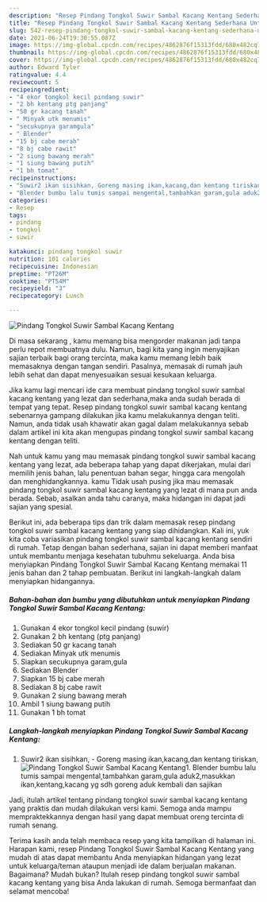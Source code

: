 ```yaml
---
description: "Resep Pindang Tongkol Suwir Sambal Kacang Kentang Sederhana Untuk Jualan"
title: "Resep Pindang Tongkol Suwir Sambal Kacang Kentang Sederhana Untuk Jualan"
slug: 542-resep-pindang-tongkol-suwir-sambal-kacang-kentang-sederhana-untuk-jualan
date: 2021-06-24T19:30:55.087Z
image: https://img-global.cpcdn.com/recipes/4862876f15313fdd/680x482cq70/pindang-tongkol-suwir-sambal-kacang-kentang-foto-resep-utama.jpg
thumbnail: https://img-global.cpcdn.com/recipes/4862876f15313fdd/680x482cq70/pindang-tongkol-suwir-sambal-kacang-kentang-foto-resep-utama.jpg
cover: https://img-global.cpcdn.com/recipes/4862876f15313fdd/680x482cq70/pindang-tongkol-suwir-sambal-kacang-kentang-foto-resep-utama.jpg
author: Edward Tyler
ratingvalue: 4.4
reviewcount: 5
recipeingredient:
- "4 ekor tongkol kecil pindang suwir"
- "2 bh kentang ptg panjang"
- "50 gr kacang tanah"
- " Minyak utk menumis"
- "secukupnya garamgula"
- " Blender"
- "15 bj cabe merah"
- "8 bj cabe rawit"
- "2 siung bawang merah"
- "1 siung bawang putih"
- "1 bh tomat"
recipeinstructions:
- "Suwir2 ikan sisihkan, Goreng masing ikan,kacang,dan kentang tiriskan,"
- "Blender bumbu lalu tumis sampai mengental,tambahkan garam,gula aduk2,masukkan ikan,kentang,kacang yg sdh goreng aduk kembali dan sajikan"
categories:
- Resep
tags:
- pindang
- tongkol
- suwir

katakunci: pindang tongkol suwir 
nutrition: 101 calories
recipecuisine: Indonesian
preptime: "PT26M"
cooktime: "PT54M"
recipeyield: "3"
recipecategory: Lunch

---
```



![Pindang Tongkol Suwir Sambal Kacang Kentang](https://img-global.cpcdn.com/recipes/4862876f15313fdd/680x482cq70/pindang-tongkol-suwir-sambal-kacang-kentang-foto-resep-utama.jpg)

Di masa  sekarang , kamu memang bisa mengorder makanan jadi tanpa perlu repot membuatnya dulu. Namun, bagi kita yang ingin menyajikan sajian terbaik bagi orang tercinta, maka kamu memang lebih baik memasaknya dengan tangan sendiri. Pasalnya, memasak di rumah jauh lebih sehat dan dapat menyesuaikan sesuai kesukaan keluarga.

Jika kamu lagi mencari ide cara membuat pindang tongkol suwir sambal kacang kentang yang lezat dan sederhana,maka anda sudah berada di tempat yang tepat. Resep pindang tongkol suwir sambal kacang kentang  sebenarnya gampang dilakukan jika kamu melakukannya dengan teliti. Namun, anda tidak usah khawatir akan gagal dalam melakukannya 
sebab dalam artikel ini kita akan mengupas pindang tongkol suwir sambal kacang kentang dengan teliti.  



Nah untuk kamu yang mau memasak pindang tongkol suwir sambal kacang kentang yang lezat, ada beberapa tahap yang dapat dikerjakan, mulai dari memilih jenis bahan, lalu penentuan bahan segar, hingga cara mengolah dan menghidangkannya. kamu Tidak usah pusing jika mau memasak pindang tongkol suwir sambal kacang kentang yang lezat di mana pun anda berada. Sebab, asalkan anda  tahu caranya, maka hidangan ini dapat jadi sajian yang spesial.

Berikut ini, ada beberapa tips dan trik dalam memasak resep pindang tongkol suwir sambal kacang kentang yang siap dihidangkan. Kali ini, yuk kita coba variasikan pindang tongkol suwir sambal kacang kentang sendiri di rumah. Tetap dengan bahan sederhana, sajian ini dapat memberi manfaat untuk membantu menjaga kesehatan tubuhmu sekeluarga. Anda bisa menyiapkan Pindang Tongkol Suwir Sambal Kacang Kentang memakai 11 jenis bahan dan 2 tahap pembuatan. Berikut ini langkah-langkah dalam menyiapkan hidangannya.

<!--inarticleads1-->

##### Bahan-bahan dan bumbu yang dibutuhkan untuk menyiapkan Pindang Tongkol Suwir Sambal Kacang Kentang:

1. Gunakan 4 ekor tongkol kecil pindang (suwir)
1. Gunakan 2 bh kentang (ptg panjang)
1. Sediakan 50 gr kacang tanah
1. Sediakan  Minyak utk menumis
1. Siapkan secukupnya garam,gula
1. Sediakan  Blender
1. Siapkan 15 bj cabe merah
1. Sediakan 8 bj cabe rawit
1. Gunakan 2 siung bawang merah
1. Ambil 1 siung bawang putih
1. Gunakan 1 bh tomat




<!--inarticleads2-->

##### Langkah-langkah menyiapkan Pindang Tongkol Suwir Sambal Kacang Kentang:

1. Suwir2 ikan sisihkan, - Goreng masing ikan,kacang,dan kentang tiriskan,
<img src="https://img-global.cpcdn.com/steps/c43517097eff8a92/160x128cq70/pindang-tongkol-suwir-sambal-kacang-kentang-langkah-memasak-1-foto.jpg" alt="Pindang Tongkol Suwir Sambal Kacang Kentang">1. Blender bumbu lalu tumis sampai mengental,tambahkan garam,gula aduk2,masukkan ikan,kentang,kacang yg sdh goreng aduk kembali dan sajikan




Jadi, itulah artikel tentang  pindang tongkol suwir sambal kacang kentang  yang praktis dan mudah dilakukan versi kami. Semoga anda mampu mempraktekkannya dengan hasil yang dapat membuat oreng tercinta di rumah senang. 

Terima kasih anda telah membaca resep yang kita tampilkan di halaman ini. Harapan kami, resep  Pindang Tongkol Suwir Sambal Kacang Kentang yang mudah di atas dapat membantu Anda menyiapkan hidangan yang lezat untuk keluarga/teman ataupun menjadi ide dalam berjualan makanan. Bagaimana? Mudah bukan? Itulah resep pindang tongkol suwir sambal kacang kentang yang bisa Anda lakukan di rumah. Semoga bermanfaat dan selamat mencoba!

